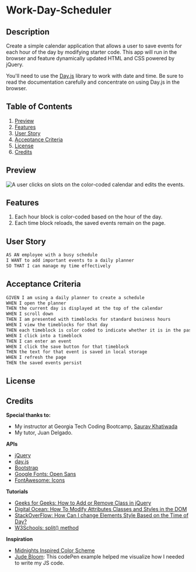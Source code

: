 # Work-Day-Scheduler

## Description

Create a simple calendar application that allows a user to save events for each hour of the day by modifying starter code. This app will run in the browser and feature dynamically updated HTML and CSS powered by jQuery.

You'll need to use the [Day.js](https://day.js.org/en/) library to work with date and time. Be sure to read the documentation carefully and concentrate on using Day.js in the browser.

## Table of Contents
1. [Preview](#preview)
2. [Features](#features)
3. [User Story](#user-story)
4. [Acceptance Criteria](#acceptance-criteria)
5. [License](#license)
6. [Credits](#credits)

## Preview
![A user clicks on slots on the color-coded calendar and edits the events.](/assets/image/)

## Features
1. Each hour block is color-coded based on the hour of the day.
2. Each time block reloads, the saved events remain on the page.

## User Story

```md
AS AN employee with a busy schedule
I WANT to add important events to a daily planner
SO THAT I can manage my time effectively
```

## Acceptance Criteria

```md
GIVEN I am using a daily planner to create a schedule
WHEN I open the planner
THEN the current day is displayed at the top of the calendar
WHEN I scroll down
THEN I am presented with timeblocks for standard business hours
WHEN I view the timeblocks for that day
THEN each timeblock is color coded to indicate whether it is in the past, present, or future
WHEN I click into a timeblock
THEN I can enter an event
WHEN I click the save button for that timeblock
THEN the text for that event is saved in local storage
WHEN I refresh the page
THEN the saved events persist
```

## License

## Credits

**Special thanks to:**
- My instructor at Georgia Tech Coding Bootcamp, [Saurav Khatiwada
](https://github.com/khatiwadasaurav)
- My tutor, Juan Delgado.

**APIs**
- [jQuery](https://jquery.com/)
- [day.js](https://day.js.org/en/)
- [Bootstrap](https://getbootstrap.com/)
- [Google Fonts: Open Sans](https://fonts.google.com/specimen/Open+Sans?query=open+sans)
- [FontAwesome: Icons](https://fontawesome.com/)

**Tutorials**
- [Geeks for Geeks: How to Add or Remove Class in jQuery](https://www.geeksforgeeks.org/how-to-add-or-remove-class-in-jquery/)
- [Digital Ocean: How To Modify Attributes Classes and Styles in the DOM](https://www.digitalocean.com/community/tutorials/how-to-modify-attributes-classes-and-styles-in-the-dom)
- [StackOverFlow: How Can I change Elements Style Based on the Time of Day?](https://stackoverflow.com/questions/62462599/how-can-i-change-elements-style-based-on-the-time-of-day)
- [W3Schools: split() method](https://www.w3schools.com/jsref/jsref_split.asp#:~:text=The%20split()%20method%20splits,string%20is%20split%20between%20words.)

**Inspiration**
- [Midnights Inspired Color Scheme](https://theswiftiest.com/features/heres-a-color-palette-for-the-midnights-era/)
- [Jude Bloom](https://codepen.io/judebloom/pen/RwGbVWB?editors=0010): This codePen example helped me visualize how I needed to write my JS code.

